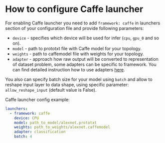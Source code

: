 # How to configure Caffe launcher

For enabling Caffe launcher you need to add `framework: caffe` in launchers section of your configuration file and provide following parameters:

* `device` - specifies which device will be used for infer (`cpu`, `gpu_0` and so on).
* `model` - path to prototxt file with Caffe model for your topology.
* `weights` - path to caffemodel file with weights for your topology.
* `adapter` - approach how raw output will be converted to representation of dataset problem, some adapters can be specific to framework. You can find detailed instruction how to use adapters [here][adapters].

You also can specify batch size for your model using `batch` and allow to reshape input layer to data shape, using specific parameter: `allow_reshape_input` (default value is False).

Caffe launcher config example:

```yml
launchers:
  - framework: caffe
    device: CPU
    model: path_to_model/alexnet.prototxt
    weights: path_to_weights/alexnet.caffemodel
    adapter: classification
    batch: 4
```

[adapters]: ./tools/accuracy_checker/accuracy_checker/adapters/README.md
